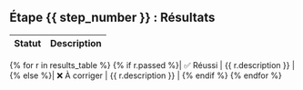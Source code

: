 ﻿## Étape {{ step_number }} : Résultats

| Statut | Description |
| :----: | :---------- |

{% for r in results_table %}
{% if r.passed %}| ✅ Réussi | {{ r.description }} |
{% else %}| ❌ À corriger | {{ r.description }} |
{% endif %}
{% endfor %}

